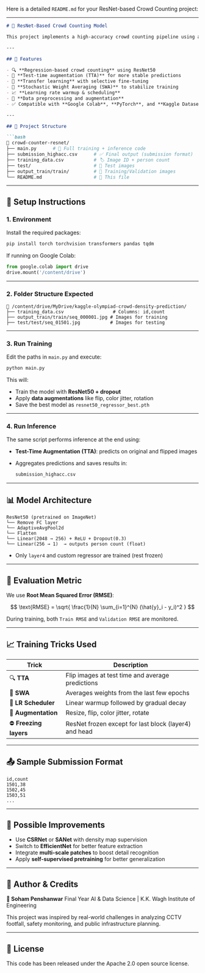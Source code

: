 Here is a detailed `README.md` for your ResNet-based Crowd Counting project:

---

````markdown
# 🧠 ResNet-Based Crowd Counting Model

This project implements a high-accuracy crowd counting pipeline using a fine-tuned `ResNet50` backbone for **regression-based person count estimation** from images. It was designed for the **Kaggle Olympiad Crowd Density Prediction Challenge**, but the architecture is flexible and works on any crowd image dataset with image-wise count annotations.

---

## 📌 Features

- 🔍 **Regression-based crowd counting** using ResNet50
- 🧪 **Test-time augmentation (TTA)** for more stable predictions
- 🧠 **Transfer learning** with selective fine-tuning
- 🔄 **Stochastic Weight Averaging (SWA)** to stabilize training
- 📈 **Learning rate warmup & scheduling**
- 🧹 **Data preprocessing and augmentation**
- ✅ Compatible with **Google Colab**, **PyTorch**, and **Kaggle Datasets**

---

## 🧬 Project Structure

```bash
📁 crowd-counter-resnet/
├── main.py      # 📌 Full training + inference code
├── submission_highacc.csv      # ✅ Final output (submission format)
├── training_data.csv           # 🏷 Image ID + person count
├── test/                       # 🔎 Test images
├── output_train/train/         # 🧠 Training/Validation images
└── README.md                   # 📖 This file
````

---

## 🔧 Setup Instructions

### 1. Environment

Install the required packages:

```bash
pip install torch torchvision transformers pandas tqdm
```

If running on Google Colab:

```python
from google.colab import drive
drive.mount('/content/drive')
```

---

### 2. Folder Structure Expected

```
📁 /content/drive/MyDrive/kaggle-olympiad-crowd-density-prediction/
├── training_data.csv                  # Columns: id,count
├── output_train/train/seq_000001.jpg # Images for training
├── test/test/seq_01501.jpg           # Images for testing
```

---

### 3. Run Training

Edit the paths in `main.py` and execute:

```bash
python main.py
```

This will:

* Train the model with **ResNet50 + dropout**
* Apply **data augmentations** like flip, color jitter, rotation
* Save the best model as `resnet50_regressor_best.pth`

---

### 4. Run Inference

The same script performs inference at the end using:

* **Test-Time Augmentation (TTA)**: predicts on original and flipped images
* Aggregates predictions and saves results in:

  ```bash
  submission_highacc.csv
  ```

---

## 📊 Model Architecture

```text
ResNet50 (pretrained on ImageNet)
└── Remove FC layer
└── AdaptiveAvgPool2d
└── Flatten
└── Linear(2048 → 256) + ReLU + Dropout(0.3)
└── Linear(256 → 1)  → outputs person count (float)
```

* Only `layer4` and custom regressor are trained (rest frozen)

---

## 🧪 Evaluation Metric

We use **Root Mean Squared Error (RMSE)**:

$$
\text{RMSE} = \sqrt{ \frac{1}{N} \sum_{i=1}^{N} (\hat{y}_i - y_i)^2 }
$$

During training, both `Train RMSE` and `Validation RMSE` are monitored.

---

## 📈 Training Tricks Used

| Trick                 | Description                                           |
| --------------------- | ----------------------------------------------------- |
| 🔍 **TTA**            | Flip images at test time and average predictions      |
| 🧠 **SWA**            | Averages weights from the last few epochs             |
| 🔄 **LR Scheduler**   | Linear warmup followed by gradual decay               |
| 🎨 **Augmentation**   | Resize, flip, color jitter, rotate                    |
| ⛔ **Freezing layers** | ResNet frozen except for last block (layer4) and head |

---

## 📤 Sample Submission Format

```csv
id,count
1501,38
1502,45
1503,51
...
```

---

## 🔑 Possible Improvements

* Use **CSRNet** or **SANet** with density map supervision
* Switch to **EfficientNet** for better feature extraction
* Integrate **multi-scale patches** to boost detail recognition
* Apply **self-supervised pretraining** for better generalization

---

## 🧠 Author & Credits

**👤 Soham Penshanwar**
Final Year AI & Data Science | K.K. Wagh Institute of Engineering

This project was inspired by real-world challenges in analyzing CCTV footfall, safety monitoring, and public infrastructure planning.

---

## 📜 License

This code has been released under the Apache 2.0 open source license.

```